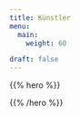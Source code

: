 ```yaml
---
title: Künstler
menu:
  main:
    weight: 60

draft: false
---
```


{{% hero %}}
<!-- TODO: filter and search -->
{{% /hero %}}


